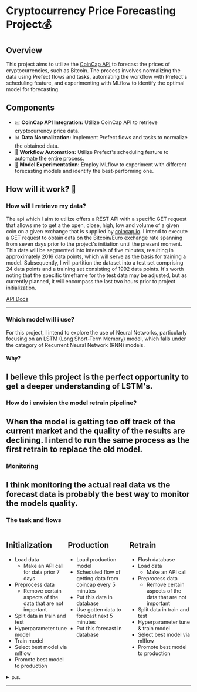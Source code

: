 # Cryptocurrency Price Forecasting Project💰

## Overview
This project aims to utilize the [CoinCap API](https://docs.coincap.io/) to forecast the prices of cryptocurrencies, such as Bitcoin. The process involves normalizing the data using Prefect flows and tasks, automating the workflow with Prefect's scheduling feature, and experimenting with MLflow to identify the optimal model for forecasting.

## Components
<ul>
  <li>💹 <strong>CoinCap API Integration:</strong> Utilize CoinCap API to retrieve cryptocurrency price data.</li>
  <li>📊 <strong>Data Normalization:</strong> Implement Prefect flows and tasks to normalize the obtained data.</li>
  <li>🔄 <strong>Workflow Automation:</strong> Utilize Prefect's scheduling feature to automate the entire process.</li>
  <li>🧪 <strong>Model Experimentation:</strong> Employ MLflow to experiment with different forecasting models and identify the best-performing one.</li>
</ul>

## How will it work? 🤔
### How will I retrieve my data?

The api which I aim to utilize offers a REST API with a specific GET request that allows me to get a the open, close, high, low and volume of a given coin on a given exchange that is supplied by [coincap.io](https://coincap.io/). I intend to execute a GET request to obtain data on the Bitcoin/Euro exchange rate spanning from seven days prior to the project's initiation until the present moment. This data will be segmented into intervals of five minutes, resulting in approximately 2016 data points, which will serve as the basis for training a model. Subsequently, I will partition the dataset into a test set comprising 24 data points and a training set consisting of 1992 data points. It's worth noting that the specific timeframe for the test data may be adjusted, but as currently planned, it will encompass the last two hours prior to project initialization.

[API Docs](https://docs.coincap.io/#51da64d7-b83b-4fac-824f-3f06b6c8d944)

---
### Which model will i use?
For this project, I intend to explore the use of Neural Networks, particularly focusing on an LSTM (Long Short-Term Memory) model, which falls under the category of Recurrent Neural Network (RNN) models. 

#### Why?

I believe this project is the perfect opportunity to get a deeper understanding of LSTM's.
---
### How do i envision the model retrain pipeline?

When the model is getting too off track of the current market and the quality of the results are declining. I intend to run the same process as the first retrain to replace the old model.
---
### Monitoring

I think monitoring the actual real data vs the forecast data is probably the best way to monitor the models quality.  
---
### The task and flows
<div style="display: flex; justify-content: space-around;">

  <div style="flex-grow: 1;">
    <h2>Initialization</h2>
    <ul>
      <li>Load data
        <ul>
          <li>Make an API call for data prior 7 days</li>
        </ul>
      </li>
      <li>Preprocess data
        <ul>
          <li>Remove certain aspects of the data that are not important</li>
        </ul>
      </li>
      <li>Split data in train and test</li>
      <li>Hyperparameter tune model</li>
      <li>Train model</li>
      <li>Select best model via mlflow</li>
      <li>Promote best model to production</li>
    </ul>
  </div>

  <div style="flex-grow: 1;">
    <h2>Production</h2>
    <ul>
      <li>Load production model</li>
      <li>Scheduled flow of getting data from coincap every 5 minutes</li>
      <li>Put this data in database</li>
      <li>Use gotten data to forecast next 5 minutes</li>
      <li>Put this forecast in database</li>
    </ul>
  </div>

  <div style="flex-grow: 1;">
    <h2>Retrain</h2>
    <ul>
      <li>Flush database</li>
      <li>Load data
        <ul>
          <li>Make an API call</li>
        </ul>
      </li>
      <li>Preprocess data
        <ul>
          <li>Remove certain aspects of the data that are not important</li>
        </ul>
      </li>
      <li>Split data in train and test</li>
      <li>Hyperparameter tune & train model</li>
      <li>Select best model via mlflow</li>
      <li>Promote best model to production</li>
    </ul>
  </div>

</div>

<details>
  <summary>p.s.</summary>
  The actual flows & tasks may differ but this a good jumping off point.
</details>

------